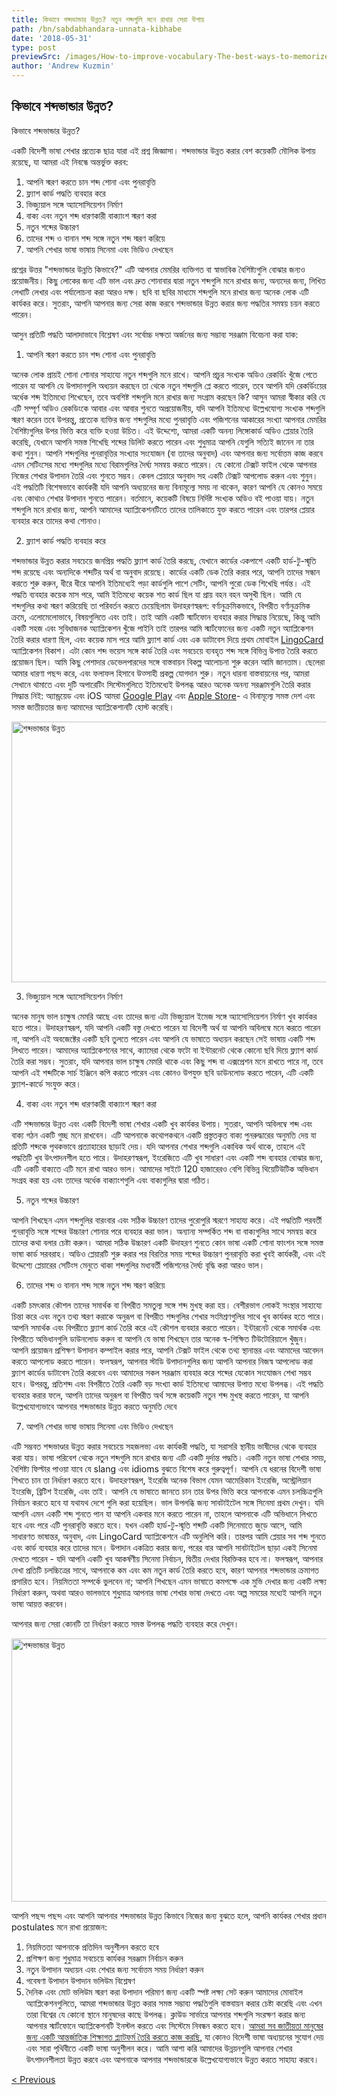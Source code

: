 ```yaml
---
title: কিভাবে শব্দভান্ডার উন্নত? নতুন শব্দগুলি মনে রাখার সেরা উপায়
path: /bn/sabdabhandara-unnata-kibhabe
date: '2018-05-31'
type: post
previewSrc: /images/How-to-improve-vocabulary-The-best-ways-to-memorize-new-words.jpg
author: 'Andrew Kuzmin'
---
```

## কিভাবে শব্দভান্ডার উন্নত?
কিভাবে শব্দভান্ডার উন্নত?

একটি বিদেশী ভাষা শেখার প্রত্যেক ছাত্র যারা এই প্রশ্ন জিজ্ঞাসা। শব্দভান্ডার উন্নত করার বেশ কয়েকটি মৌলিক উপায় রয়েছে, যা আমরা এই নিবন্ধে অন্তর্ভুক্ত করব:
1. আপনি স্মরণ করতে চান শব্দ শোনা এবং পুনরাবৃত্তি
2. ফ্ল্যাশ কার্ড পদ্ধতি ব্যবহার করে
3. ভিজ্যুয়াল সঙ্গে অ্যাসোসিয়েশন নির্মাণ
4. বাক্য এবং নতুন শব্দ ধারণকারী বাক্যাংশ স্মরণ করা
5. নতুন শব্দের উচ্চারণ
6. তাদের শব্দ ও বানান শব্দ সঙ্গে নতুন শব্দ স্মরণ করিয়ে
7. আপনি শেখার ভাষা ভাষায় সিনেমা এবং ভিডিও দেখছেন

প্রশ্নের উত্তর "শব্দভান্ডার উন্নতি কিভাবে?" এটি আপনার মেমরির ব্যক্তিগত বা স্বাভাবিক বৈশিষ্ট্যগুলি বোঝার জন্যও প্রয়োজনীয়। কিছু লোকের জন্য এটি ভাল এবং দ্রুত শোনাবার দ্বারা নতুন শব্দগুলি মনে রাখার জন্য, অন্যদের জন্য, লিখিত লেখাটি লেখার এবং পর্যালোচনা করা আরও দক্ষ। ছবি বা ছবির মাধ্যমে শব্দগুলি মনে রাখার জন্য অনেক লোক এটি কার্যকর করে। সুতরাং, আপনি আপনার জন্য সেরা কাজ করবে শব্দভান্ডার উন্নত করার জন্য পদ্ধতির সমন্বয় চয়ন করতে পারেন।

আসুন প্রতিটি পদ্ধতি আলাদাভাবে বিশ্লেষণ এবং সর্বোচ্চ দক্ষতা অর্জনের জন্য সম্ভাব্য সরঞ্জাম বিবেচনা করা যাক:

1. আপনি স্মরণ করতে চান শব্দ শোনা এবং পুনরাবৃত্তি

অনেক লোক প্রায়ই শোনা শোনার সাহায্যে নতুন শব্দগুলি মনে রাখে।
আপনি প্রচুর সংখ্যক অডিও রেকর্ডিং খুঁজে পেতে পারেন যা আপনি যে উপাদানগুলি অধ্যয়ন করছেন তা থেকে নতুন শব্দগুলি প্লে করতে পারেন, তবে আপনি যদি রেকর্ডিংয়ের অর্ধেক শব্দ ইতিমধ্যে শিখেছেন, তবে অবশিষ্ট শব্দগুলি মনে রাখার জন্য সংগ্রাম করছেন কি? আসুন আমরা স্বীকার করি যে এটি সম্পূর্ণ অডিও রেকডিংকে আবার এবং আবার শুনতে অপ্রয়োজনীয়, যদি আপনি ইতিমধ্যে উল্লেখযোগ্য সংখ্যক শব্দগুলি স্মরণ করেন তবে উপরন্তু, প্রত্যেক ব্যক্তির জন্য শব্দগুলির মধ্যে পুনরাবৃত্তি এবং পজিশনের আকারের সংখ্যা আপনার মেমরির বৈশিষ্ট্যগুলির উপর ভিত্তি করে ব্যক্তি হওয়া উচিত।
এই উদ্দেশ্যে, আমরা একটি অনন্য লিঙ্গোকার্ড অডিও প্লেয়ার তৈরি করেছি, যেখানে আপনি সমস্ত শিখেছি শব্দের ডিলিট করতে পারেন এবং শুধুমাত্র আপনি যেগুলি সত্যিই জানেন না তার কথা শুনুন। আপনি শব্দগুলির পুনরাবৃত্তির সংখ্যার সংযোজন (বা তাদের অনুবাদ) এবং আপনার জন্য সর্বোত্তম কাজ করবে এমন সেটিংসের মধ্যে শব্দগুলির মধ্যে বিরামগুলির দৈর্ঘ্য সমন্বয় করতে পারেন।
যে কোনো টেক্সট ফাইল থেকে আপনার নিজের শেখার উপাদান তৈরি এবং শুনতে সম্ভব। কেবল প্লেয়ারে অনুবাদ সহ একটি টেক্সট আপলোড করুন এবং শুনুন।
এই পদ্ধতিটি বিশেষভাবে কার্যকরী যদি আপনি অধ্যয়নের জন্য বিনামূল্যে সময় না থাকেন, কারণ আপনি যে কোনও সময়ে এবং কোথাও শেখার উপাদান শুনতে পারেন।
বর্তমানে, কয়েকটি বিষয়ে নির্দিষ্ট সংখ্যক অডিও বই পাওয়া যায়। নতুন শব্দগুলি মনে রাখার জন্য, আপনি আমাদের অ্যাপ্লিকেশনটিতে তাদের তালিকাতে যুক্ত করতে পারেন এবং তারপর প্লেয়ার ব্যবহার করে তাদের কথা শোনাও।

2. ফ্ল্যাশ কার্ড পদ্ধতি ব্যবহার করে

শব্দভান্ডার উন্নত করার সবচেয়ে জনপ্রিয় পদ্ধতি ফ্ল্যাশ কার্ড তৈরি করছে, যেখানে কার্ডের একপাশে একটি হার্ড-টু-স্মৃতি শব্দ রয়েছে এবং অন্যদিকে শব্দটির অর্থ বা অনুবাদ রয়েছে।
কার্ডের একটি ডেক তৈরি করার পরে, আপনি তাদের সন্ধান করতে শুরু করুন, ধীরে ধীরে আপনি ইতিমধ্যেই পড়া কার্ডগুলি পাশে সেটিং, আপনি পুরো ডেক শিখেছি পর্যন্ত।
এই পদ্ধতি ব্যবহার কয়েক মাস পরে, আমি ইতিমধ্যে কয়েক শত কার্ড ছিল যা প্রায় বহন বহন অসুখী ছিল।
আমি যে শব্দগুলির কথা স্মরণ করিয়েছি তা পরিবর্তন করতে চেয়েছিলাম উদাহরণস্বরূপ: বর্ণানুক্রমিকভাবে, বিপরীত বর্ণানুক্রমিক ক্রমে, এলোমেলোভাবে, বিষয়গুলিতে এবং তাই।
তাই আমি একটি স্মার্টফোন ব্যবহার করার সিদ্ধান্ত নিয়েছে, কিন্তু আমি একটি সহজ এবং সুবিধাজনক অ্যাপ্লিকেশন খুঁজে পাইনি তাই তারপর আমি স্মার্টফোনের জন্য একটি নতুন অ্যাপ্লিকেশন তৈরি করার ধারণা ছিল, এবং কয়েক মাস পরে আমি ফ্ল্যাশ কার্ড এবং এক ডাটাবেস দিয়ে প্রথম মোবাইল <a href="https://lingocard.com" target="_blank" rel="noopener">LingoCard</a> অ্যাপ্লিকেশন বিকাশ। এটা কোন শব্দ ভয়েস সঙ্গে কার্ড তৈরি এবং সবচেয়ে ব্যবহৃত শব্দ সঙ্গে বিভিন্ন উপাত্ত তৈরি করতে প্রয়োজন ছিল। আমি কিছু পেশাদার ডেভেলপারদের সঙ্গে বাস্তবায়ন বিকল্প আলোচনা শুরু করেন আমি জানতাম। ছেলেরা আমার ধারণা পছন্দ করে, এবং ফলাফল হিসাবে উত্সাহী প্রকল্প যোগদান শুরু। নতুন ধারনা বাস্তবায়নের পর, আমরা সেখানে থামাতে এবং দুটি অপারেটিং সিস্টেমগুলিতে ইতিমধ্যেই উপলব্ধ আরও অনেক অনন্য সরঞ্জামগুলি তৈরি করার সিদ্ধান্ত নিই: অ্যান্ড্রয়েড এবং iOS আমরা <a href="https://play.google.com/store/apps/details?id=com.lingocard.lingocard" target="_blank" rel="noopener">Google Play</a> এবং <a href="https://itunes.apple.com/us/app/lingocard/id1217076835?mt=8" target="_blank" rel="noopener">Apple Store</a>- এ বিনামূল্যে সমস্ত দেশ এবং সমস্ত জাতীয়তার জন্য আমাদের অ্যাপ্লিকেশানটি হোস্ট করেছি।

<img class="aligncenter wp-image-7043" src="../images/2018/05/flash-card-Just-develop.png" alt="শব্দভান্ডার উন্নত" width="625" height="417" />

3. ভিজ্যুয়াল সঙ্গে অ্যাসোসিয়েশন নির্মাণ

অনেক মানুষ ভাল চাক্ষুষ মেমরি আছে এবং তাদের জন্য এটা ভিজ্যুয়াল ইমেজ সঙ্গে অ্যাসোসিয়েশন নির্মাণ খুব কার্যকর হতে পারে। উদাহরণস্বরূপ, যদি আপনি একটি বস্তু দেখতে পারেন যা বিদেশী অর্থ যা আপনি অবিলম্বে মনে করতে পারেন না, আপনি এই অবজেক্টের একটি ছবি তুলতে পারেন এবং আপনি যে ভাষাতে অধ্যয়ন করছেন সেই ভাষায় একটি শব্দ লিখতে পারেন।
আমাদের অ্যাপ্লিকেশনের সাথে, ক্যামেরা থেকে ফটো বা ইন্টারনেট থেকে কোনো ছবি দিয়ে ফ্ল্যাশ কার্ড তৈরি করা সম্ভব।
সুতরাং, যদি আপনার ভাল চাক্ষুষ মেমরি থাকে এবং কিছু শব্দ বা এক্সপ্রেশন মনে রাখতে পারে না, তবে আপনি এই শব্দটিকে সার্চ ইঞ্জিনে কপি করতে পারেন এবং কোনও উপযুক্ত ছবি ডাউনলোড করতে পারেন, এটি একটি ফ্ল্যাশ-কার্ডে সংযুক্ত করে।

4. বাক্য এবং নতুন শব্দ ধারণকারী বাক্যাংশ স্মরণ করা

এটি শব্দভান্ডার উন্নত এবং একটি বিদেশী ভাষা শেখার একটি খুব কার্যকর উপায়। সুতরাং, আপনি অবিলম্বে শব্দ এবং বাক্য গঠন একটি গুচ্ছ মনে রাখবেন। এটি আপনাকে কথোপকথনে একটি প্রস্তুতকৃত বাক্য পুনরুদ্ধারের অনুমতি দেয় যা প্রতিটি শব্দকে পৃথকভাবে প্রত্যাহারের ছাড়াই দেয়।
যদি আপনার শেখার শব্দগুলি একাধিক অর্থ থাকে, তাহলে এই পদ্ধতিটি খুব উৎপাদনশীল হতে পারে। উদাহরণস্বরূপ, ইংরেজিতে এটি খুব সাধারণ এবং একটি শব্দ ব্যবহার বোঝার জন্য, এটি একটি বাক্যতে এটি মনে রাখা আরও ভাল।
আমাদের সাইটে 120 হাজারেরও বেশি বিভিন্ন থিয়েটিউটিক অভিধান সংগ্রহ করা হয় এবং তাদের অর্ধেক বাক্যাংশগুলি এবং বাক্যগুলির দ্বারা গঠিত।

5. নতুন শব্দের উচ্চারণ

আপনি শিখছেন এমন শব্দগুলির বারংবার এবং সঠিক উচ্চারণ তাদের পুরোপুরি স্মরণে সাহায্য করে।
এই পদ্ধতিটি পরবর্তী পুনরাবৃত্তি সঙ্গে শব্দের উচ্চারণ শোনার পরে ব্যবহার করা ভাল।
অন্যান্য সম্পর্কিত শব্দ বা বাক্যগুলির সাথে সমন্বয় করে তাদের কথা বলার চেষ্টা করুন।
আমরা সঠিক উচ্চারণ একটি উদাহরণ শুনতে কোন ভাষা একটি শোনা ফাংশন সঙ্গে সমস্ত ভাষা কার্ড সরবরাহ।
অডিও প্লেয়ারটি শুরু করার পর বিরতির সময় শব্দের উচ্চারণ পুনরাবৃত্তি করা খুবই কার্যকরী, এবং এই উদ্দেশ্যে প্লেয়ারের সেটিংস মেনুতে থাকা শব্দগুলির মধ্যবর্তী পজিশনের দৈর্ঘ্য বৃদ্ধি করা আরও ভাল।

6. তাদের শব্দ ও বানান শব্দ সঙ্গে নতুন শব্দ স্মরণ করিয়ে

একটি চমৎকার কৌশল তাদের সমার্থক বা বিপরীত সমতুল্য সঙ্গে শব্দ মুখস্থ করা হয়।
বেশীরভাগ লোকই সংস্থার সাহায্যে চিন্তা করে এবং নতুন তথ্য স্মরণ করাকে অনুরূপ বা বিপরীত শব্দগুলির শেখার সংমিশ্রণগুলির সাথে খুব কার্যকর হতে পারে।
আপনি সমার্থক এবং বিপরীতে ফ্ল্যাশ কার্ড তৈরি করে এই কৌশল ব্যবহার করতে পারেন।
ইন্টারনেট থেকে সমার্থক এবং বিপরীতে অভিধানগুলি ডাউনলোড করুন বা আপনি যে ভাষা শিখছেন তার অনেক স্ব-শিক্ষিত টিউটোরিয়ালে খুঁজুন। আপনি প্রয়োজন প্রশিক্ষণ উপাদান কম্পাইল করার পরে, আপনি টেক্সট ফাইল থেকে তথ্য স্থানান্তর এবং আমাদের আবেদন করতে আপলোড করতে পারেন। ফলস্বরূপ, আপনার স্টাডি উপাদানগুলির জন্য আপনি আপনার নিজস্ব আপলোড করা ফ্ল্যাশ কার্ডের ডাটাবেস তৈরি করবেন এবং আমাদের সকল সরঞ্জাম ব্যবহার করে শব্দের যেকোন সংযোজন শেখা সম্ভব হবে।
উপরন্তু, প্রতিশব্দ এবং বিপরীতে তৈরি একটি বড় সংখ্যা কার্ড ইতিমধ্যে আমাদের উপাত্ত মধ্যে উপলব্ধ।
এই পদ্ধতি ব্যবহার করার ফলে, আপনি তাদের অনুরূপ বা বিপরীত অর্থ সঙ্গে কয়েকটি নতুন শব্দ মুখস্থ করতে পারেন, যা আপনি উল্লেখযোগ্যভাবে আপনার শব্দভান্ডার উন্নত করতে অনুমতি দেবে

7. আপনি শেখার ভাষা ভাষায় সিনেমা এবং ভিডিও দেখছেন

এটি সম্ভবত শব্দভাণ্ডার উন্নত করার সবচেয়ে সহজলভ্য এবং কার্যকরী পদ্ধতি, যা সরাসরি স্থানীয় ভাষীদের থেকে ব্যবহার করা যায়।
ভাষা পরিবেশ থেকে নতুন শব্দগুলি মনে রাখার জন্য এটি একটি দুর্দান্ত পদ্ধতি। একটি নতুন ভাষা শেখার সময়, বৈশিষ্ট্য ফিল্টার পাওয়া যাবে যে slang এবং idioms বুঝতে বিশেষ করে গুরুত্বপূর্ণ।
আপনি যে ধরনের বিদেশী ভাষা শিখতে চান তা নির্ধারণ করতে হবে। উদাহরণস্বরূপ, ইংরেজি অনেক বিভাগ যেমন আমেরিকান ইংরেজি, অস্ট্রেলিয়ান ইংরেজি, ব্রিটিশ ইংরেজি, এবং তাই। আপনি যে ভাষাতে জানতে চান তার উপর ভিত্তি করে আপনাকে এমন চলচ্চিত্রগুলি নির্বাচন করতে হবে যা যথাযথ দেশে গুলি করা হয়েছিল।
ভাল উপলব্ধি জন্য সাবটাইটেল সঙ্গে সিনেমা প্রথম দেখুন। যদি আপনি এমন একটি শব্দ শুনতে পান যা আপনি একবার মনে করতে পারেন না, তাহলে আপনাকে এটি অভিধানে লিখতে হবে এবং পরে এটি পুনরাবৃত্তি করতে হবে।
যখন একটি হার্ড-টু-স্মৃতি শব্দটি একটি সিনেমাতে জুড়ে আসে, আমি সাধারণত ভাষান্তর, অনুবাদ, এবং LingoCard অ্যাপ্লিকেশনে এটি অনুলিপি করি। তারপর আমি প্লেয়ার সব শব্দ শুনতে এবং কার্ড ব্যবহার করে তাদের মনে।
উপাদান একত্রিত করার জন্য, পরের বার আপনি সাবটাইটেল ছাড়া একই সিনেমা দেখতে পারেন - যদি আপনি একটি খুব আকর্ষণীয় সিনেমা নির্বাচন, দ্বিতীয় দেখার বিরক্তিকর হবে না।
ফলস্বরূপ, আপনার দেখা প্রতিটি চলচ্চিত্রের সাথে, আপনাকে কম এবং কম নতুন কার্ড তৈরি করতে হবে, কারণ আপনার শব্দভান্ডার ক্রমাগত প্রসারিত হবে।
নিয়মিততা সম্পর্কে ভুলবেন না; আপনি শিখছেন এমন ভাষাতে কমপক্ষে এক মুভি দেখার জন্য একটি লক্ষ্য নির্ধারণ করুন, অথবা আরও ভালভাবে শুধুমাত্র আপনার ভাষা শেখার ভাষা দেখতে এবং অল্প সময়ের মধ্যেই আপনি নতুন ভাষা আয়ত্ত করবেন।

আপনার জন্য সেরা কোনটি তা নির্ধারণ করতে সমস্ত উপলব্ধ পদ্ধতি ব্যবহার করে দেখুন।

<img class="aligncenter wp-image-7582" src="../images/2018/05/learn-foreign-language.jpg" alt="শব্দভান্ডার উন্নত" width="720" height="421" />

আপনি পছন্দ পছন্দ এবং আপনি আপনার শব্দভান্ডার উন্নত কিভাবে নিজের জন্য বুঝতে হলে, আপনি কার্যকর শেখার প্রধান postulates মনে রাখা প্রয়োজন:
1. নিয়মিততা আপনাকে প্রতিদিন অনুশীলন করতে হবে
2. প্রশিক্ষণ জন্য শুধুমাত্র সবচেয়ে কার্যকর সরঞ্জাম নির্বাচন করুন
3. নতুন উপাদান অধ্যয়ন এবং শেখার জন্য সর্বোত্তম সময় নির্ধারণ করুন
4. গবেষণা উপাদান উপাদান ভলিউম বিশ্লেষণ
5. দৈনিক এবং মোট ভলিউম স্মরণ করা উপাদান পরিমাণ জন্য একটি স্পষ্ট লক্ষ্য সেট করুন
আমাদের মোবাইল অ্যাপ্লিকেশনগুলিতে, আমরা শব্দভান্ডার উন্নত করার সমস্ত সম্ভাব্য পদ্ধতিগুলি বাস্তবায়ন করার চেষ্টা করেছি এবং এখন তারা বিশ্বের যে কোনো স্থানে মানুষদের কাছে উপলব্ধ। ক্লাউড সার্ভারে আপনার শব্দগুলি সংরক্ষণ করার জন্য আপনার স্মার্টফোনে অ্যাপ্লিকেশনটি ইনস্টল করতে এবং সিস্টেমে নিবন্ধন করতে হবে।
<a href="https://lingocard.com" target="_blank" rel="noopener">আমরা সব জাতীয়তা মানুষের জন্য একটি আন্তর্জাতিক শিক্ষাগত প্ল্যাটফর্ম তৈরি করতে কাজ করছি,</a> যা কোনও বিদেশী ভাষা অধ্যয়নের সুযোগ দেয় এবং সারা পৃথিবীতে একটি ভাষা অনুশীলন করে। আমি আশা করি আমাদের উন্নয়নগুলি আপনার শেখার উৎপাদনশীলতা উন্নত করবে এবং আপনাকে আপনার শব্দভান্ডারকে উল্লেখযোগ্যভাবে উন্নত করতে সাহায্য করবে।

<a href="/bn/bhasa-karda">< Previous</a>
